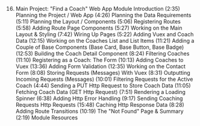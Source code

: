 16. Main Project: "Find a Coach" Web App
    Module Introduction (2:35)
    Planning the Project / Web App (4:26)
    Planning the Data Requirements (5:11)
    Planning the Layout / Components (5:06)
    Registering Routes (5:58)
    Adding Route Page Components (5:27)
    Working on the Main Layout & Styling (7:42)
    Wiring Up Pages (5:22)
    Adding Vuex and Coach Data (12:15)
    Working on the Coaches List and List Items (11:21)
    Adding a Couple of Base Components (Base Card, Base Button, Base Badge) (12:53)
    Building the Coach Detail Component (8:24)
    Filtering Coaches (11:10)
    Registering as a Coach: The Form (10:13)
    Adding Coaches to Vuex (13:36)
    Adding Form Validation (12:35)
    Working on the Contact Form (8:08)
    Storing Requests (Messages) With Vuex (8:31)
    Outputting Incoming Requests (Messages) (10:01)
    Filtering Requests for the Active Coach (4:44)
    Sending a PUT Http Request to Store Coach Data (11:05)
    Fetching Coach Data (GET Http Request) (7:51)
    Rendering a Loading Spinner (6:38)
    Adding Http Error Handling (9:17)
    Sending Coaching Requests Http Requests (15:48)
    Caching Http Response Data (8:28)
    Adding Route Transitions (10:19)
    The "Not Found" Page & Summary (2:19)
    Module Resources
